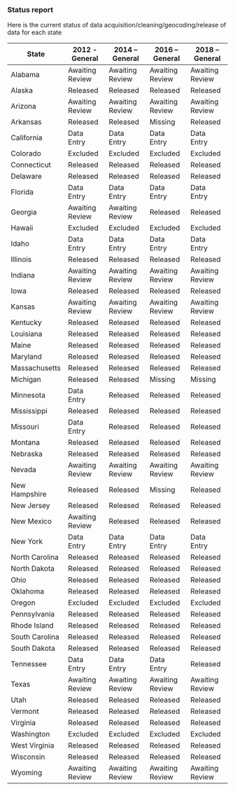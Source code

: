### Status report

Here is the current status of data acquisition/cleaning/geocoding/release of data for each state

|State         |2012 - General |2014 – General |2016 – General |2018 – General |
|--------------|---------------|---------------|---------------|---------------|
|Alabama       |Awaiting Review|Awaiting Review|Awaiting Review|Awaiting Review|
|Alaska        |Released       |Released       |Released       |Released       |
|Arizona       |Awaiting Review|Awaiting Review|Awaiting Review|Awaiting Review|
|Arkansas      |Released       |Released       |Missing        |Released       |
|California    |Data Entry     |Data Entry     |Data Entry     |Data Entry     |
|Colorado      |Excluded       |Excluded       |Excluded       |Excluded       |
|Connecticut   |Released       |Released       |Released       |Released       |
|Delaware      |Released       |Released       |Released       |Released       |
|Florida       |Data Entry     |Data Entry     |Data Entry     |Data Entry     |
|Georgia       |Awaiting Review|Awaiting Review|Released       |Released       |
|Hawaii        |Excluded       |Excluded       |Excluded       |Excluded       |
|Idaho         |Data Entry     |Data Entry     |Data Entry     |Data Entry     |
|Illinois      |Released       |Released       |Released       |Released       |
|Indiana       |Awaiting Review|Awaiting Review|Awaiting Review|Awaiting Review|
|Iowa          |Released       |Released       |Released       |Released       |
|Kansas        |Awaiting Review|Awaiting Review|Awaiting Review|Awaiting Review|
|Kentucky      |Released       |Released       |Released       |Released       |
|Louisiana     |Released       |Released       |Released       |Released       |
|Maine         |Released       |Released       |Released       |Released       |
|Maryland      |Released       |Released       |Released       |Released       |
|Massachusetts |Released       |Released       |Released       |Released       |
|Michigan      |Released       |Released       |Missing        |Missing        |
|Minnesota     |Data Entry     |Released       |Released       |Released       |
|Mississippi   |Released       |Released       |Released       |Released       |
|Missouri      |Data Entry     |Released       |Released       |Released       |
|Montana       |Released       |Released       |Released       |Released       |
|Nebraska      |Released       |Released       |Released       |Released       |
|Nevada        |Awaiting Review|Awaiting Review|Awaiting Review|Awaiting Review|
|New Hampshire |Released       |Released       |Missing        |Released       |
|New Jersey    |Released       |Released       |Released       |Released       |
|New Mexico    |Awaiting Review|Released       |Released       |Released       |
|New York      |Data Entry     |Data Entry     |Data Entry     |Data Entry     |
|North Carolina|Released       |Released       |Released       |Released       |
|North Dakota  |Released       |Released       |Released       |Released       |
|Ohio          |Released       |Released       |Released       |Released       |
|Oklahoma      |Released       |Released       |Released       |Released       |
|Oregon        |Excluded       |Excluded       |Excluded       |Excluded       |
|Pennsylvania  |Released       |Released       |Released       |Released       |
|Rhode Island  |Released       |Released       |Released       |Released       |
|South Carolina|Released       |Released       |Released       |Released       |
|South Dakota  |Released       |Released       |Released       |Released       |
|Tennessee     |Data Entry     |Data Entry     |Data Entry     |Released       |
|Texas         |Awaiting Review|Awaiting Review|Awaiting Review|Awaiting Review|
|Utah          |Released       |Released       |Released       |Released       |
|Vermont       |Released       |Released       |Released       |Released       |
|Virginia      |Released       |Released       |Released       |Released       |
|Washington    |Excluded       |Excluded       |Excluded       |Excluded       |
|West Virginia |Released       |Released       |Released       |Released       |
|Wisconsin     |Released       |Released       |Released       |Released       |
|Wyoming       |Awaiting Review|Awaiting Review|Awaiting Review|Awaiting Review|
